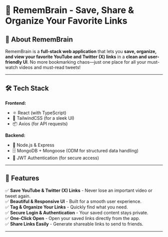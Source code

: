 # 🚀 RememBrain - Save, Share & Organize Your Favorite Links

## 📌 About RememBrain

 RememBrain is a **full-stack web application** that lets you **save, organize, and view your favorite YouTube and Twitter (X) links** in a **clean and user-friendly UI**. No more bookmarking chaos—just one place for all your must-watch videos and must-read tweets!

---

## 🛠️ Tech Stack
**Frontend:**

- ⚛️ React (with TypeScript)
- 🎨 TailwindCSS (for a sleek UI)
- 📦 Axios (for API requests)

**Backend:**

- 🚀 Node.js & Express
- 🗄️ MongoDB + Mongoose (ODM for structured data handling)
- 🔑 JWT Authentication (for secure access)

---

## 🎯 Features

✅ **Save YouTube & Twitter (X) Links** - Never lose an important video or tweet again.\
✅ **Beautiful & Responsive UI** - Built for a smooth user experience.\
✅ **Tag & Organize Your Links** - Quickly find what you need.\
✅ **Secure Login & Authentication** - Your saved content stays private.\
✅ **One-Click Open** - Open your saved links directly from the app.\
✅ **Share Links Easily** - Generate shareable links to send to friends.

---



